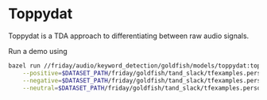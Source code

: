 # Toppydat


Toppydat is a TDA approach to differentiating between raw audio signals. 



Run a demo using

```bash
bazel run //friday/audio/keyword_detection/goldfish/models/toppydat:toppydat --\
    --positive=$DATASET_PATH/friday/goldfish/tand_slack/tfexamples.personal.168106\
    --negative=$DATASET_PATH/friday/goldfish/tand_slack/tfexamples.personal.2370248\
    --neutral=$DATASET_PATH/friday/goldfish/tand_slack/tfexamples.personal.1708282
```
